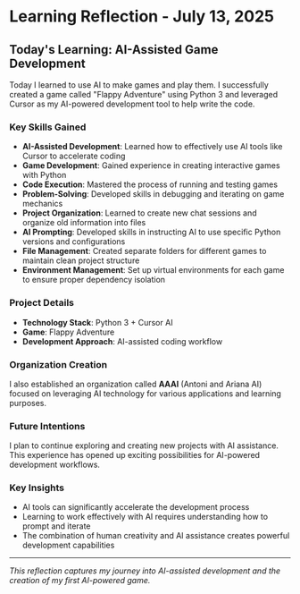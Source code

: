 # Learning Reflection - July 13, 2025

## Today's Learning: AI-Assisted Game Development

Today I learned to use AI to make games and play them. I successfully created a game called "Flappy Adventure" using Python 3 and leveraged Cursor as my AI-powered development tool to help write the code.

### Key Skills Gained

- **AI-Assisted Development**: Learned how to effectively use AI tools like Cursor to accelerate coding
- **Game Development**: Gained experience in creating interactive games with Python
- **Code Execution**: Mastered the process of running and testing games
- **Problem-Solving**: Developed skills in debugging and iterating on game mechanics
- **Project Organization**: Learned to create new chat sessions and organize old information into files
- **AI Prompting**: Developed skills in instructing AI to use specific Python versions and configurations
- **File Management**: Created separate folders for different games to maintain clean project structure
- **Environment Management**: Set up virtual environments for each game to ensure proper dependency isolation

### Project Details

- **Technology Stack**: Python 3 + Cursor AI
- **Game**: Flappy Adventure
- **Development Approach**: AI-assisted coding workflow

### Organization Creation

I also established an organization called **AAAI** (Antoni and Ariana AI) focused on leveraging AI technology for various applications and learning purposes.

### Future Intentions

I plan to continue exploring and creating new projects with AI assistance. This experience has opened up exciting possibilities for AI-powered development workflows.

### Key Insights

- AI tools can significantly accelerate the development process
- Learning to work effectively with AI requires understanding how to prompt and iterate
- The combination of human creativity and AI assistance creates powerful development capabilities

---
*This reflection captures my journey into AI-assisted development and the creation of my first AI-powered game.*
